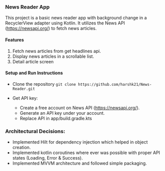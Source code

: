 ### **News Reader App**
This project is a basic news reader app with background change in a RecyclerView adapter using Kotlin. It utilizes the News API (https://newsapi.org/) to fetch news articles.

#### Features
1. Fetch news articles from get headlines api.
2. Display news articles in a scrollable list.
3. Detail article screen 

#### **Setup and Run Instructions**

* Clone the repository
`git clone https://github.com/harshk21/News-Reader.git`

* Get API key:
  * Create a free account on News API (https://newsapi.org/).
  * Generate an API key under your account.
  * Replace API in app/build.gradle.kts

### Architectural Decisions:
* Implemented Hilt for dependency injection which helped in object creation.
* Implemented kotlin coroutines where ever was possible with proper API states (Loading, Error & Success).
* Implemented MVVM architecture and followed simple packaging.



